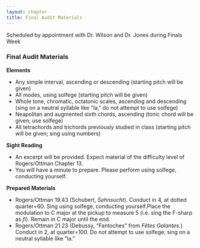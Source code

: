 ```yaml
---
layout: chapter
title: Final Audit Materials
---
```


Scheduled by appointment with Dr. Wilson and Dr. Jones during Finals Week

### Final Audit Materials

**Elements**
- Any simple interval, ascending or descending (starting pitch will be given)
- All modes, using solfege (starting pitch will be given)
- Whole tone, chromatic, octatonic scales, ascending and descending (sing on a neutral syllable like "la," do not attempt to use solfege)
- Neapolitan and augmented sixth chords, ascending (tonic chord will be given; use solfege)
- All tetrachords and trichords previously studied in class (starting pitch will be given; sing using numbers)

**Sight Reading**
- An excerpt will be provided. Expect material of the difficulty level of Rogers/Ottman Chapter 13.
- You will have a minute to prepare. Please perform using solfege, conducting yourself.

**Prepared Materials**
- Rogers/Ottman 19.43 (Schubert, *Sehnsucht*). Conduct in 4, at dotted quarter=60. Sing using solfege, conducting yourself.Place the modulation to C major at the pickup to measure 5 (i.e. sing the F-sharp as *fi*). Remain in C major until the end. 
- Rogers/Ottman 21.23 (Debussy, “Fantoches” from *Fêtes Galantes*.) Conduct in 2, at quarter=100. Do not attempt to use solfege; sing on a neutral syllable like "la."